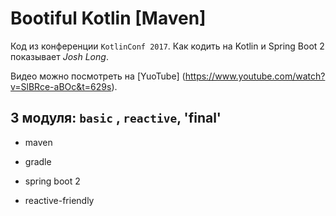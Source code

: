 # Bootiful Kotlin [Maven]


Код из конференции `KotlinConf 2017`. Как кодить на Kotlin и Spring Boot 2 показывает *Josh Long*.

Видео можно посмотреть на [YuoTube] (https://www.youtube.com/watch?v=SlBRce-aBOc&t=629s).

## 3 модуля:  `basic` , `reactive`, 'final'

* maven

* gradle

* spring boot 2

* reactive-friendly 